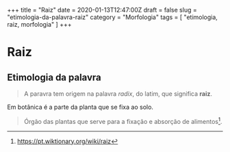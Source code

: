 +++
title = "Raiz"
date = 2020-01-13T12:47:00Z
draft = false
slug = "etimologia-da-palavra-raiz"
category = "Morfologia"
tags = [
  "etimologia, raiz, morfologia"
]
+++

# Raiz

## Etimologia da palavra

> A paravra tem origem na palavra *radix*, do latim, que significa **raiz**.

Em botânica é a parte da planta que se fixa ao solo.

> Órgão das plantas que serve para a fixação e absorção de alimentos[^1]. 


[^1]:https://pt.wiktionary.org/wiki/raiz
